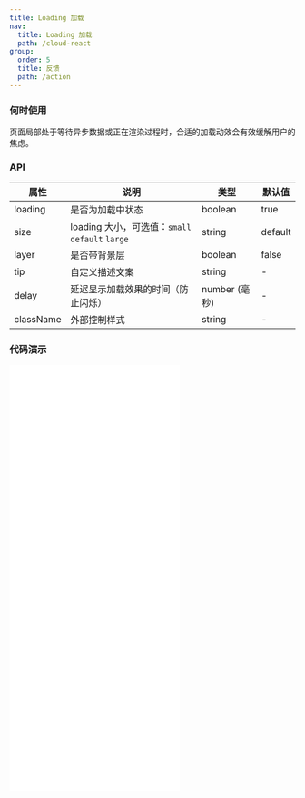 ```yaml
---
title: Loading 加载
nav:
  title: Loading 加载
  path: /cloud-react
group:
  order: 5
  title: 反馈
  path: /action
---
```


### 何时使用

页面局部处于等待异步数据或正在渲染过程时，合适的加载动效会有效缓解用户的焦虑。

### API

| 属性      | 说明                                            | 类型          | 默认值  |
| --------- | ----------------------------------------------- | ------------- | ------- |
| loading   | 是否为加载中状态                                | boolean       | true    |
| size      | loading 大小，可选值：`small` `default` `large` | string        | default |
| layer     | 是否带背景层                                    | boolean       | false   |
| tip       | 自定义描述文案                                  | string        | -       |
| delay     | 延迟显示加载效果的时间（防止闪烁）              | number (毫秒) | -       |
| className | 外部控制样式                                    | string        | -       |

 ### 代码演示 

<embed src="@components/loading/demos/basic-loading.md" /> 

<embed src="@components/loading/demos/delay.md" /> 

<embed src="@components/loading/demos/embed.md" /> 

[comment]: <> (<embed src="@components/loading/demos/layer.md" /> )

<embed src="@components/loading/demos/size.md" /> 

<embed src="@components/loading/demos/tip.md" /> 
